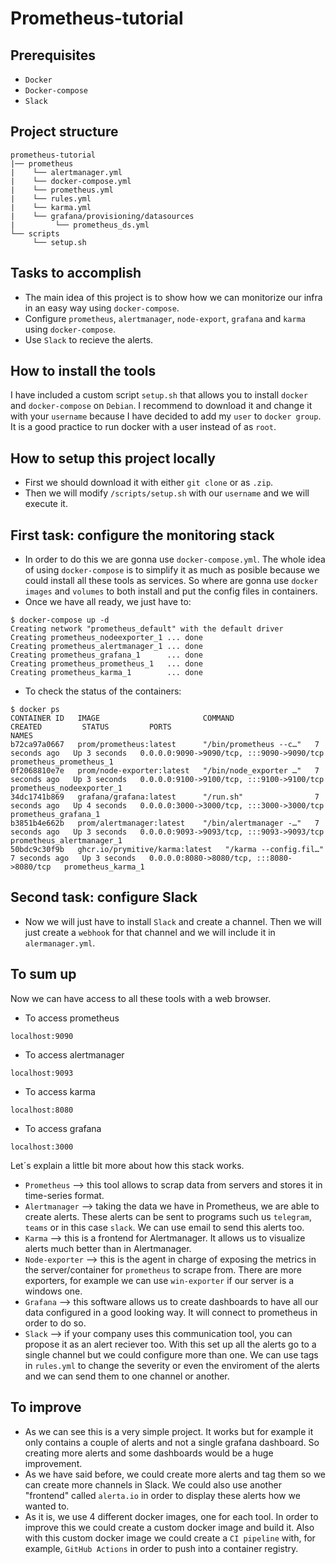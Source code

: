 # Prometheus-tutorial
## Prerequisites
* `Docker`
* `Docker-compose`
* `Slack`

## Project structure
```
prometheus-tutorial
|── prometheus
|    └── alertmanager.yml
|    └── docker-compose.yml
|    └── prometheus.yml
|    └── rules.yml
|    └── karma.yml
|    └── grafana/provisioning/datasources
|         └── prometheus_ds.yml    
└── scripts
     └── setup.sh
```
## Tasks to accomplish
- The main idea of this project is to show how we can monitorize our infra in an easy way using `docker-compose`.
- Configure `prometheus`, `alertmanager`, `node-export`, `grafana` and `karma` using `docker-compose`.
- Use `Slack` to recieve the alerts.

## How to install the tools
I have included a custom script `setup.sh` that allows you to install `docker` and `docker-compose` on `Debian`.
I recommend to download it and change it with your `username` because I have decided to add my `user` to `docker group`. It is a good practice to run docker with a user instead of as `root`.

## How to setup this project locally
- First we should download it with either `git clone` or as `.zip`.
- Then we will modify `/scripts/setup.sh` with our `username` and we will execute it.

## First task: configure the monitoring stack
- In order to do this we are gonna use `docker-compose.yml`. The whole idea of using `docker-compose` is to simplify it as much as posible because we could install all these tools as services. So where are gonna use `docker images` and `volumes` to both install and put the config files in containers.
- Once we have all ready, we just have to:

````
$ docker-compose up -d
Creating network "prometheus_default" with the default driver
Creating prometheus_nodeexporter_1 ... done
Creating prometheus_alertmanager_1 ... done
Creating prometheus_grafana_1      ... done
Creating prometheus_prometheus_1   ... done
Creating prometheus_karma_1        ... done

````
- To check the status of the containers:
````
$ docker ps
CONTAINER ID   IMAGE                       COMMAND                  CREATED         STATUS         PORTS                                       NAMES
b72ca97a0667   prom/prometheus:latest      "/bin/prometheus --c…"   7 seconds ago   Up 3 seconds   0.0.0.0:9090->9090/tcp, :::9090->9090/tcp   prometheus_prometheus_1
0f2068810e7e   prom/node-exporter:latest   "/bin/node_exporter …"   7 seconds ago   Up 3 seconds   0.0.0.0:9100->9100/tcp, :::9100->9100/tcp   prometheus_nodeexporter_1
34dc1741b869   grafana/grafana:latest      "/run.sh"                7 seconds ago   Up 4 seconds   0.0.0.0:3000->3000/tcp, :::3000->3000/tcp   prometheus_grafana_1
b3851b4e662b   prom/alertmanager:latest    "/bin/alertmanager -…"   7 seconds ago   Up 3 seconds   0.0.0.0:9093->9093/tcp, :::9093->9093/tcp   prometheus_alertmanager_1
50bdc9c30f9b   ghcr.io/prymitive/karma:latest   "/karma --config.fil…"   7 seconds ago   Up 3 seconds   0.0.0.0:8080->8080/tcp, :::8080->8080/tcp   prometheus_karma_1
````

## Second task: configure Slack
- Now we will just have to install `Slack` and create a channel. Then we will just create a `webhook` for that channel and we will include it in `alermanager.yml`.

## To sum up
Now we can have access to all these tools with a web browser.
- To access prometheus
````
localhost:9090
````
- To access alertmanager
````
localhost:9093
````
- To access karma
````
localhost:8080
````
- To access grafana
````
localhost:3000
````
Let´s explain a little bit more about how this stack works. 
- `Prometheus` --> this tool allows to scrap data from servers and stores it in time-series format.
- `Alertmanager` --> taking the data we have in Prometheus, we are able to create alerts. These alerts can be sent to programs such us `telegram`, `teams` or in this case `slack`. We can use email to send this alerts too.
- `Karma` --> this is a frontend for Alertmanager. It allows us to visualize alerts much better than in Alertmanager.
- `Node-exporter` --> this is the agent in charge of exposing the metrics in the server/container for `prometheus` to scrape from. There are more exporters, for example we can use `win-exporter` if our server is a windows one.
- `Grafana` --> this software allows us to create dashboards to have all our data configured in a good looking way. It will connect to prometheus in order to do so.
- `Slack` --> if your company uses this communication tool, you can propose it as an alert reciever too. With this set up all the alerts go to a single channel but we could configure more than one. We can use tags in `rules.yml` to change the severity or even the enviroment of the alerts and we can send them to one channel or another.

## To improve
- As we can see this is a very simple project. It works but for example it only contains a couple of alerts and not a single grafana dashboard. So creating more alerts and some dashboards would be a huge improvement.
- As we have said before, we could create more alerts and tag them so we can create more channels in Slack. We could also use another "frontend" called `alerta.io` in order to display these alerts how we wanted to. 
- As it is, we use 4 different docker images, one for each tool. In order to improve this we could create a custom docker image and build it. Also with this custom docker image we could create a `CI pipeline` with, for example, `GitHub Actions` in order to push into a container registry.
